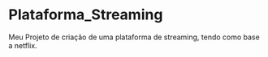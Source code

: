 # Plataforma_Streaming
Meu Projeto de criação de uma plataforma de streaming, tendo como base a netflix.
